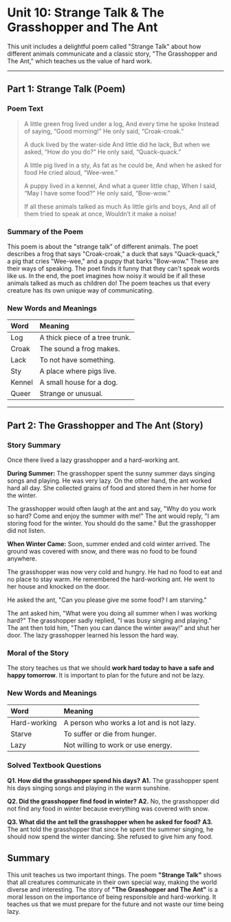 # Unit 10: Strange Talk & The Grasshopper and The Ant

This unit includes a delightful poem called "Strange Talk" about how different animals communicate and a classic story, "The Grasshopper and The Ant," which teaches us the value of hard work.

---

## Part 1: Strange Talk (Poem)

### Poem Text

> A little green frog lived under a log,
> And every time he spoke
> Instead of saying, “Good morning!”
> He only said, “Croak-croak.”
>
> A duck lived by the water-side
> And little did he lack,
> But when we asked, “How do you do?”
> He only said, “Quack-quack.”
>
> A little pig lived in a sty,
> As fat as he could be,
> And when he asked for food
> He cried aloud, “Wee-wee.”
>
> A puppy lived in a kennel,
> And what a queer little chap,
> When I said, “May I have some food?”
> He only said, “Bow-wow.”
>
> If all these animals talked as much
> As little girls and boys,
> And all of them tried to speak at once,
> Wouldn’t it make a noise!

### Summary of the Poem

This poem is about the "strange talk" of different animals. The poet describes a frog that says "Croak-croak," a duck that says "Quack-quack," a pig that cries "Wee-wee," and a puppy that barks "Bow-wow." These are their ways of speaking. The poet finds it funny that they can't speak words like us. In the end, the poet imagines how noisy it would be if all these animals talked as much as children do! The poem teaches us that every creature has its own unique way of communicating.

### New Words and Meanings

| Word | Meaning |
| :--- | :--- |
| Log | A thick piece of a tree trunk. |
| Croak | The sound a frog makes. |
| Lack | To not have something. |
| Sty | A place where pigs live. |
| Kennel | A small house for a dog. |
| Queer | Strange or unusual. |

---

## Part 2: The Grasshopper and The Ant (Story)

### Story Summary

Once there lived a lazy grasshopper and a hard-working ant.

**During Summer:**
The grasshopper spent the sunny summer days singing songs and playing. He was very lazy. On the other hand, the ant worked hard all day. She collected grains of food and stored them in her home for the winter.

The grasshopper would often laugh at the ant and say, "Why do you work so hard? Come and enjoy the summer with me!" The ant would reply, "I am storing food for the winter. You should do the same." But the grasshopper did not listen.

**When Winter Came:**
Soon, summer ended and cold winter arrived. The ground was covered with snow, and there was no food to be found anywhere.

The grasshopper was now very cold and hungry. He had no food to eat and no place to stay warm. He remembered the hard-working ant. He went to her house and knocked on the door.

He asked the ant, "Can you please give me some food? I am starving."

The ant asked him, "What were you doing all summer when I was working hard?" The grasshopper sadly replied, "I was busy singing and playing." The ant then told him, "Then you can dance the winter away!" and shut her door. The lazy grasshopper learned his lesson the hard way.

### Moral of the Story

The story teaches us that we should **work hard today to have a safe and happy tomorrow**. It is important to plan for the future and not be lazy.

### New Words and Meanings

| Word | Meaning |
| :--- | :--- |
| Hard-working | A person who works a lot and is not lazy. |
| Starve | To suffer or die from hunger. |
| Lazy | Not willing to work or use energy. |

### Solved Textbook Questions

**Q1. How did the grasshopper spend his days?**
**A1.** The grasshopper spent his days singing songs and playing in the warm sunshine.

**Q2. Did the grasshopper find food in winter?**
**A2.** No, the grasshopper did not find any food in winter because everything was covered with snow.

**Q3. What did the ant tell the grasshopper when he asked for food?**
**A3.** The ant told the grasshopper that since he spent the summer singing, he should now spend the winter dancing. She refused to give him any food.

## Summary

This unit teaches us two important things. The poem **"Strange Talk"** shows that all creatures communicate in their own special way, making the world diverse and interesting. The story of **"The Grasshopper and The Ant"** is a moral lesson on the importance of being responsible and hard-working. It teaches us that we must prepare for the future and not waste our time being lazy.